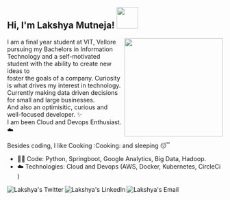 <h2> Hi, I'm Lakshya Mutneja! <img src="https://media.giphy.com/media/Ay3bG6MdVQJlaAXltw/giphy.gif" width="50"></h2>

<img align='right' src="https://media.giphy.com/media/26AHQZIPyUFmJlela/giphy.gif" width="230">

I am a final year student at VIT, Vellore pursuing my Bachelors in Information Technology and a self-motivated student with the ability to create new ideas to<br>
foster the goals of a company. Curiosity is what drives my interest in technology. Currently making data driven decisions for small and large businesses.<br>
And also an optimisitic, curious and well-focused developer. :sparkles: <br>
I am been Cloud and Devops Enthusiast.:cloud: <br>


Besides coding, I like Cooking :Cooking: and sleeping :sleeping:

- :technologist: Code: Python, Springboot, Google Analytics, Big Data, Hadoop.
- :cloud: Technologies: Cloud and Devops (AWS, Docker, Kubernetes, CircleCi ) 


<a href="https://twitter.com/mutnejalakshya">
  <img align="left" alt="Lakshya's Twitter" src="https://img.icons8.com/bubbles/50/000000/twitter.png"/>
</a>

<a href="https://www.linkedin.com/in/lakshyamutneja/">
  <img align="left" alt="Lakshya's LinkedIn" src="https://img.icons8.com/bubbles/50/000000/linkedin.png"/>
</a>

<a href="mailto:mutnejalakshya98@gmail.com">
  <img align="left" alt="Lakshya's Email" src="https://img.icons8.com/bubbles/50/000000/gmail.png"/>
</a>
